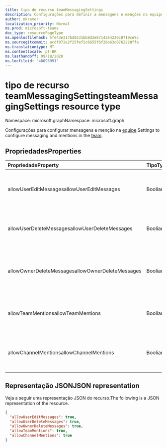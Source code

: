 ```yaml
---
title: tipo de recurso teamMessagingSettings
description: Configurações para definir a mensagens e menções na equipe.
author: nkramer
localization_priority: Normal
ms.prod: microsoft-teams
doc_type: resourcePageType
ms.openlocfilehash: 5fe43e317bd0231bb8d2e87143e4230c8719ce9c
ms.sourcegitcommit: acdf972e2f25fef2c6855f6f28a63c0762228ffa
ms.translationtype: MT
ms.contentlocale: pt-BR
ms.lasthandoff: 09/18/2020
ms.locfileid: "48093991"
---
```

# <a name="teammessagingsettings-resource-type"></a><span data-ttu-id="79a04-103">tipo de recurso teamMessagingSettings</span><span class="sxs-lookup"><span data-stu-id="79a04-103">teamMessagingSettings resource type</span></span>

<span data-ttu-id="79a04-104">Namespace: microsoft.graph</span><span class="sxs-lookup"><span data-stu-id="79a04-104">Namespace: microsoft.graph</span></span>



<span data-ttu-id="79a04-105">Configurações para configurar mensagens e menção na [equipe](team.md).</span><span class="sxs-lookup"><span data-stu-id="79a04-105">Settings to configure messaging and mentions in the [team](team.md).</span></span>

## <a name="properties"></a><span data-ttu-id="79a04-106">Propriedades</span><span class="sxs-lookup"><span data-stu-id="79a04-106">Properties</span></span>
| <span data-ttu-id="79a04-107">Propriedade</span><span class="sxs-lookup"><span data-stu-id="79a04-107">Property</span></span>     | <span data-ttu-id="79a04-108">Tipo</span><span class="sxs-lookup"><span data-stu-id="79a04-108">Type</span></span>   |<span data-ttu-id="79a04-109">Descrição</span><span class="sxs-lookup"><span data-stu-id="79a04-109">Description</span></span>|
|:---------------|:--------|:----------|
|<span data-ttu-id="79a04-110">allowUserEditMessages</span><span class="sxs-lookup"><span data-stu-id="79a04-110">allowUserEditMessages</span></span>|<span data-ttu-id="79a04-111">Booliano</span><span class="sxs-lookup"><span data-stu-id="79a04-111">Boolean</span></span>|<span data-ttu-id="79a04-112">Se definido como true, os usuários podem editar suas mensagens.</span><span class="sxs-lookup"><span data-stu-id="79a04-112">If set to true, users can edit their messages.</span></span>|
|<span data-ttu-id="79a04-113">allowUserDeleteMessages</span><span class="sxs-lookup"><span data-stu-id="79a04-113">allowUserDeleteMessages</span></span>|<span data-ttu-id="79a04-114">Booliano</span><span class="sxs-lookup"><span data-stu-id="79a04-114">Boolean</span></span>|<span data-ttu-id="79a04-115">Se definido como true, os usuários podem excluir suas mensagens.</span><span class="sxs-lookup"><span data-stu-id="79a04-115">If set to true, users can delete their messages.</span></span>|
|<span data-ttu-id="79a04-116">allowOwnerDeleteMessages</span><span class="sxs-lookup"><span data-stu-id="79a04-116">allowOwnerDeleteMessages</span></span>|<span data-ttu-id="79a04-117">Booliano</span><span class="sxs-lookup"><span data-stu-id="79a04-117">Boolean</span></span>|<span data-ttu-id="79a04-118">Se definido como true, os proprietários podem excluir qualquer mensagem.</span><span class="sxs-lookup"><span data-stu-id="79a04-118">If set to true, owners can delete any message.</span></span>|
|<span data-ttu-id="79a04-119">allowTeamMentions</span><span class="sxs-lookup"><span data-stu-id="79a04-119">allowTeamMentions</span></span>|<span data-ttu-id="79a04-120">Booliano</span><span class="sxs-lookup"><span data-stu-id="79a04-120">Boolean</span></span>|<span data-ttu-id="79a04-121">Se for definido como true, @team mencionadas serão permitidas.</span><span class="sxs-lookup"><span data-stu-id="79a04-121">If set to true, @team mentions are allowed.</span></span>|
|<span data-ttu-id="79a04-122">allowChannelMentions</span><span class="sxs-lookup"><span data-stu-id="79a04-122">allowChannelMentions</span></span>|<span data-ttu-id="79a04-123">Booliano</span><span class="sxs-lookup"><span data-stu-id="79a04-123">Boolean</span></span>|<span data-ttu-id="79a04-124">Se for definido como true, @channel mencionadas serão permitidas.</span><span class="sxs-lookup"><span data-stu-id="79a04-124">If set to true, @channel mentions are allowed.</span></span>|

## <a name="json-representation"></a><span data-ttu-id="79a04-125">Representação JSON</span><span class="sxs-lookup"><span data-stu-id="79a04-125">JSON representation</span></span>

<span data-ttu-id="79a04-126">Veja a seguir uma representação JSON do recurso.</span><span class="sxs-lookup"><span data-stu-id="79a04-126">The following is a JSON representation of the resource.</span></span>

<!-- {
  "blockType": "resource",
  "@odata.type": "microsoft.graph.teamMessagingSettings"
}-->

```json
{
  "allowUserEditMessages": true,
  "allowUserDeleteMessages": true,
  "allowOwnerDeleteMessages": true,
  "allowTeamMentions": true,
  "allowChannelMentions": true    
}
```

<!-- uuid: 8fcb5dbc-d5aa-4681-8e31-b001d5168d79
2015-10-25 14:57:30 UTC -->
<!-- {
  "type": "#page.annotation",
  "description": "team's messagingSettings resource",
  "keywords": "",
  "section": "documentation",
  "tocPath": ""
}-->

